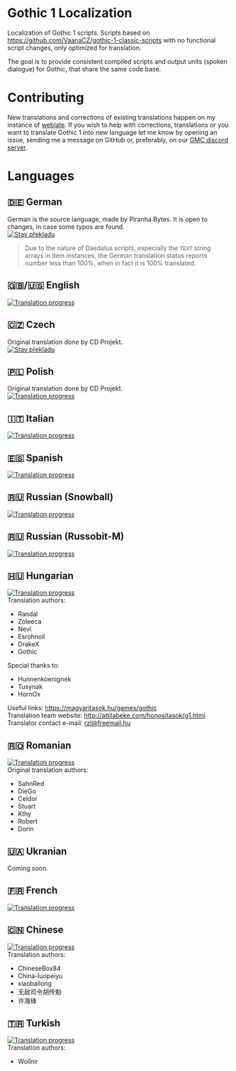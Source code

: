 # Gothic 1 Localization
Localization of Gothic 1 scripts. Scripts based on https://github.com/VaanaCZ/gothic-1-classic-scripts with no functional script changes, only optimized for translation. 

The goal is to provide consistent compiled scripts and output units (spoken dialogue) for Gothic, that share the same code base.

# Contributing
New translations and corrections of existing translations happen on my instance of [weblate](https://weblate.cokoliv.eu/). If you wish to help with corrections, translations or you want to translate Gothic 1 into new language let me know by opening an issue, sending me a message on GitHub or, preferably, on our [GMC discord server](https://discord.gg/7zjNpVN8H6).

# Languages

## :de: German
German is the source language, made by Piranha Bytes. It is open to changes, in case some typos are found.  
[![Stav překladu](http://weblate.cokoliv.eu/widgets/gothic-1/de/svg-badge.svg)](http://weblate.cokoliv.eu/engage/gothic-1/de/)
> Due to the nature of Daedalus scripts, especially the `TEXT` string arrays in item instances, the German translation status reports number less than 100%, when in fact it is 100% translated.

## :uk:/:us: English  
[![Translation progress](http://weblate.cokoliv.eu/widgets/gothic-1/en/svg-badge.svg)](http://weblate.cokoliv.eu/engage/gothic-1/en/)

## :czech_republic: Czech  
Original translation done by CD Projekt.  
[![Stav překladu](http://weblate.cokoliv.eu/widgets/gothic-1/cs/svg-badge.svg)](http://weblate.cokoliv.eu/engage/gothic-1/cs/)

## :poland: Polish  
Original translation done by CD Projekt.  
[![Translation progress](http://weblate.cokoliv.eu/widgets/gothic-1/pl/svg-badge.svg)](http://weblate.cokoliv.eu/engage/gothic-1/pl/)

## :it: Italian  
[![Translation progress](http://weblate.cokoliv.eu/widgets/gothic-1/it/svg-badge.svg)](http://weblate.cokoliv.eu/engage/gothic-1/it/)

## :es: Spanish  
[![Translation progress](http://weblate.cokoliv.eu/widgets/gothic-1/es/svg-badge.svg)](http://weblate.cokoliv.eu/engage/gothic-1/es/)

## :ru: Russian (Snowball)  
[![Translation progress](http://weblate.cokoliv.eu/widgets/gothic-1/ru_snowball/svg-badge.svg)](http://weblate.cokoliv.eu/engage/gothic-1/ru_snowball/)   

## :ru: Russian (Russobit-M)  
[![Translation progress](http://weblate.cokoliv.eu/widgets/gothic-1/ru_russobit/test/svg-badge.svg)](http://weblate.cokoliv.eu/engage/gothic-1/ru_russobit/)  

## :hungary: Hungarian   
[![Translation progress](http://weblate.cokoliv.eu/widgets/gothic-1/hu/svg-badge.svg)](http://weblate.cokoliv.eu/engage/gothic-1/hu/)  
Translation authors:  
  - Randal
  - Zoleeca
  - Nevl
  - Esrohnoil
  - DrakeX
  - Gothic

Special thanks to:  
  - Hunnenkoenignek
  - Tusynak
  - HornOx

Useful links: https://magyaritasok.hu/games/gothic  
Translation team website: http://attilabeke.com/honositasok/g1.html  
Translator contact e-mail: rzl@freemail.hu  

## :romania: Romanian  
[![Translation progress](http://weblate.cokoliv.eu/widgets/gothic-1/ro/svg-badge.svg)](http://weblate.cokoliv.eu/engage/gothic-1/ro/)  
Original translation authors:  
  - SahnRed
  - DieGo
  - Celdor
  - Stuart
  - Kthy
  - Robert
  - Dorin
  
  
## :ukraine: Ukranian  
Coming soon.

## :fr: French
[![Translation progress](http://weblate.cokoliv.eu/widgets/gothic-1/fr/svg-badge.svg)](http://weblate.cokoliv.eu/engage/gothic-1/fr/)  

## :cn: Chinese  
[![Translation progress](http://weblate.cokoliv.eu/widgets/gothic-1/zh_Hans/svg-badge.svg)](http://weblate.cokoliv.eu/engage/gothic-1/zh_Hans/)  
Translation authors:  
  - ChineseBox84
  - China-luopeiyu
  - xiaobailong
  - 无敌司令胡传魁
  - 许海锋

## :tr: Turkish
[![Translation progress](http://weblate.cokoliv.eu/widgets/gothic-1/tr/svg-badge.svg)](http://weblate.cokoliv.eu/engage/gothic-1/tr/)  
Translation authors:  
  - Wollnir
